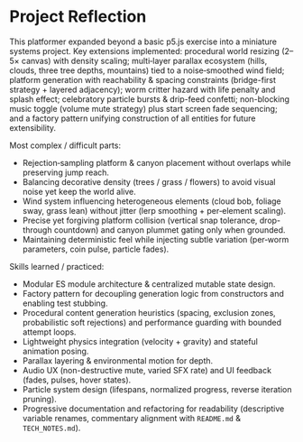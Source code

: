 # Project Reflection

This platformer expanded beyond a basic p5.js exercise into a miniature systems project. Key extensions implemented: procedural world resizing (2–5× canvas) with density scaling; multi‑layer parallax ecosystem (hills, clouds, three tree depths, mountains) tied to a noise‑smoothed wind field; platform generation with reachability & spacing constraints (bridge-first strategy + layered adjacency); worm critter hazard with life penalty and splash effect; celebratory particle bursts & drip-feed confetti; non-blocking music toggle (volume mute strategy) plus start screen fade sequencing; and a factory pattern unifying construction of all entities for future extensibility.

Most complex / difficult parts:
- Rejection‑sampling platform & canyon placement without overlaps while preserving jump reach.
- Balancing decorative density (trees / grass / flowers) to avoid visual noise yet keep the world alive.
- Wind system influencing heterogeneous elements (cloud bob, foliage sway, grass lean) without jitter (lerp smoothing + per‑element scaling).
- Precise yet forgiving platform collision (vertical snap tolerance, drop-through countdown) and canyon plummet gating only when grounded.
- Maintaining deterministic feel while injecting subtle variation (per‑worm parameters, coin pulse, particle fades).

Skills learned / practiced:
- Modular ES module architecture & centralized mutable state design.
- Factory pattern for decoupling generation logic from constructors and enabling test stubbing.
- Procedural content generation heuristics (spacing, exclusion zones, probabilistic soft rejections) and performance guarding with bounded attempt loops.
- Lightweight physics integration (velocity + gravity) and stateful animation posing.
- Parallax layering & environmental motion for depth.
- Audio UX (non-destructive mute, varied SFX rate) and UI feedback (fades, pulses, hover states).
- Particle system design (lifespans, normalized progress, reverse iteration pruning).
- Progressive documentation and refactoring for readability (descriptive variable renames, commentary alignment with `README.md` & `TECH_NOTES.md`).
